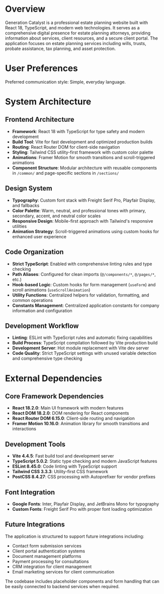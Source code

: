 # Overview

Generation Catalyst is a professional estate planning website built with React 18, TypeScript, and modern web technologies. It serves as a comprehensive digital presence for estate planning attorneys, providing information about services, client resources, and a secure client portal. The application focuses on estate planning services including wills, trusts, probate assistance, tax planning, and asset protection.

# User Preferences

Preferred communication style: Simple, everyday language.

# System Architecture

## Frontend Architecture
- **Framework**: React 18 with TypeScript for type safety and modern development
- **Build Tool**: Vite for fast development and optimized production builds
- **Routing**: React Router DOM for client-side navigation
- **Styling**: Tailwind CSS utility-first framework with custom color palette
- **Animations**: Framer Motion for smooth transitions and scroll-triggered animations
- **Component Structure**: Modular architecture with reusable components in `/common/` and page-specific sections in `/sections/`

## Design System
- **Typography**: Custom font stack with Freight Serif Pro, Playfair Display, and fallbacks
- **Color Palette**: Warm, neutral, and professional tones with primary, secondary, accent, and neutral color scales
- **Responsive Design**: Mobile-first approach with Tailwind's responsive utilities
- **Animation Strategy**: Scroll-triggered animations using custom hooks for enhanced user experience

## Code Organization
- **Strict TypeScript**: Enabled with comprehensive linting rules and type checking
- **Path Aliases**: Configured for clean imports (`@/components/*`, `@/pages/*`, etc.)
- **Hook-based Logic**: Custom hooks for form management (`useForm`) and scroll animations (`useScrollAnimation`)
- **Utility Functions**: Centralized helpers for validation, formatting, and common operations
- **Constants Management**: Centralized application constants for company information and configuration

## Development Workflow
- **Linting**: ESLint with TypeScript rules and automatic fixing capabilities
- **Build Process**: TypeScript compilation followed by Vite production build
- **Development Server**: Hot module replacement with Vite dev server
- **Code Quality**: Strict TypeScript settings with unused variable detection and comprehensive type checking

# External Dependencies

## Core Framework Dependencies
- **React 18.2.0**: Main UI framework with modern features
- **React DOM 18.2.0**: DOM rendering for React components
- **React Router DOM 6.15.0**: Client-side routing and navigation
- **Framer Motion 10.16.0**: Animation library for smooth transitions and interactions

## Development Tools
- **Vite 4.4.5**: Fast build tool and development server
- **TypeScript 5.0.2**: Static type checking and modern JavaScript features
- **ESLint 8.45.0**: Code linting with TypeScript support
- **Tailwind CSS 3.3.3**: Utility-first CSS framework
- **PostCSS 8.4.27**: CSS processing with Autoprefixer for vendor prefixes

## Font Integration
- **Google Fonts**: Inter, Playfair Display, and JetBrains Mono for typography
- **Custom Fonts**: Freight Serif Pro with proper font loading optimization

## Future Integrations
The application is structured to support future integrations including:
- Contact form submission services
- Client portal authentication systems
- Document management platforms
- Payment processing for consultations
- CRM integration for client management
- Email marketing services for client communication

The codebase includes placeholder components and form handling that can be easily connected to backend services when required.